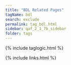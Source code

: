 ```yaml
---
title: "BDL Related Pages"
tagName: bdl
search: exclude
permalink: tag_bdl.html
sidebar: qaf_2_1_7b_sidebar
folder: tags
---
```

{% include taglogic.html %}

{% include links.html %}
